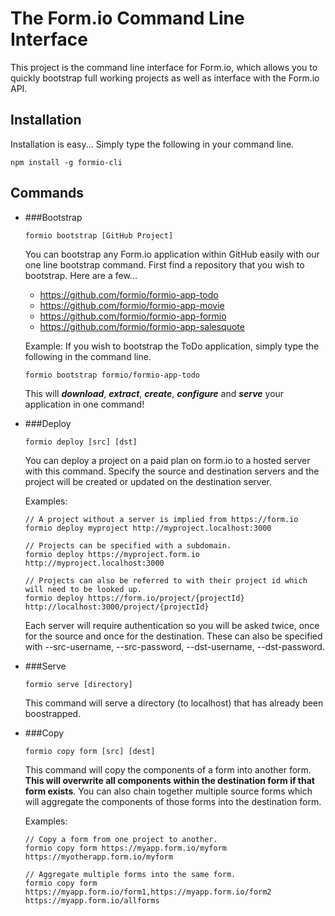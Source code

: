 The Form.io Command Line Interface
=================================
This project is the command line interface for Form.io, which allows you to quickly bootstrap full working projects as
well as interface with the Form.io API.

Installation
-------------------
Installation is easy... Simply type the following in your command line.

```
npm install -g formio-cli
```

Commands
-------------

 - ###Bootstrap

   ```
   formio bootstrap [GitHub Project]
   ```

   You can bootstrap any Form.io application within GitHub easily with our one line bootstrap command. First find a
   repository that you wish to bootstrap.  Here are a few...

    - https://github.com/formio/formio-app-todo
    - https://github.com/formio/formio-app-movie
    - https://github.com/formio/formio-app-formio
    - https://github.com/formio/formio-app-salesquote

   Example: If you wish to bootstrap the ToDo application, simply type the following in the command line.

   ```
   formio bootstrap formio/formio-app-todo
   ```

   This will ***download***, ***extract***, ***create***, ***configure*** and ***serve*** your application in one command!
   
 - ###Deploy
    
   ```
   formio deploy [src] [dst]
   ```
   
   You can deploy a project on a paid plan on form.io to a hosted server with this command. Specify the source and destination servers and the project will be created or updated on the destination server.
   
   Examples:
   
   ```
   // A project without a server is implied from https://form.io
   formio deploy myproject http://myproject.localhost:3000
   
   // Projects can be specified with a subdomain.
   formio deploy https://myproject.form.io http://myproject.localhost:3000
   
   // Projects can also be referred to with their project id which will need to be looked up.
   formio deploy https://form.io/project/{projectId} http://localhost:3000/project/{projectId}
   ```
   
   Each server will require authentication so you will be asked twice, once for the source and once for the destination. These can also be specified with --src-username, --src-password, --dst-username, --dst-password.

 - ###Serve

   ```
   formio serve [directory]
   ```

   This command will serve a directory (to localhost) that has already been boostrapped.

 - ###Copy

    ```
    formio copy form [src] [dest]
    ```

    This command will copy the components of a form into another form. **This will overwrite all components within the destination form if that form exists**.
    You can also chain together multiple source forms which will aggregate the components of those forms into the destination form.

    Examples:

    ```
    // Copy a form from one project to another.
    formio copy form https://myapp.form.io/myform https://myotherapp.form.io/myform

    // Aggregate multiple forms into the same form.
    formio copy form https://myapp.form.io/form1,https://myapp.form.io/form2 https://myapp.form.io/allforms
    ```
